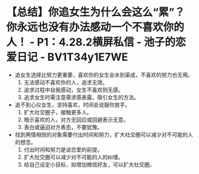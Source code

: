 # 【总结】你追女生为什么会这么“累”？你永远也没有办法感动一个不喜欢你的人！ - P1：4.28.2横屏私信 - 池子的恋爱日记 - BV1T34y1E7WE

-   追女生选择比努力更重要，喜欢你的女生会水到渠成，不喜欢的努力也无用。
    1.  无法感动不喜欢你的人，追求无效。
    2.  追求过程中自我感动，女生不喜欢则无感。
    3.  追求女生时需注意需求感表露，吸引女生的方法。
-   追不到心仪女生，坚持喜欢，时间会说服你放手。
    1.  扩大社交圈子，接触更多人。
    2.  暗示喜欢的人，对方无回应或回避表示无意。
    3.  表白或逼迫对方表态，不要犹豫。
-   找到两情相悦的对象需要付出时间和努力，扩大社交圈可以减少对不可能的人的想念。
    1.  付出时间和努力是谈恋爱的前提。
    2.  扩大社交圈可以减少对不可能的人的纠缠。
    3.  给自己设定小目标，如增加微信好友，可以扩大社交圈。